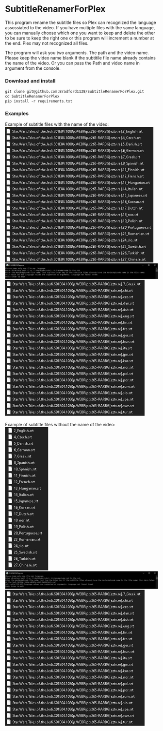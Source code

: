 # SubtitleRenamerForPlex

This program rename the subtitle files so Plex can recognized the language assossiated to the video.
If you have multiple files with the same language, you can manually choose which one you want to keep and delete the other to be sure to keep the right one or this program will increment a number at the end. Plex may not recognized all files.

The program will ask you two arguments. The path and the video name. Please keep the video name blank if the subtitile file name already contains the name of the video. Or you can pass the Path and video name in argument from the console.


### Download and install
```
git clone git@github.com:Bradford1138/SubtitleRenamerForPlex.git
cd SubtitleRenamerForPlex
pip install -r requirements.txt
```

### Examples
Example of subtitle files with the name of the video: \
![alt text](ReadMeMedia/Before_with_name.JPG "Before_with_name")
![alt text](ReadMeMedia/Console_with_name.JPG "Console_with_name")
![alt text](ReadMeMedia/After.JPG "After")
\
\
Example of subtitle files without the name of the video: \
![alt text](ReadMeMedia/Before_without_name.JPG "Before_without_name")
![alt text](ReadMeMedia/Console_without_name.JPG "Console_without_name")
![alt text](ReadMeMedia/After.JPG "After")